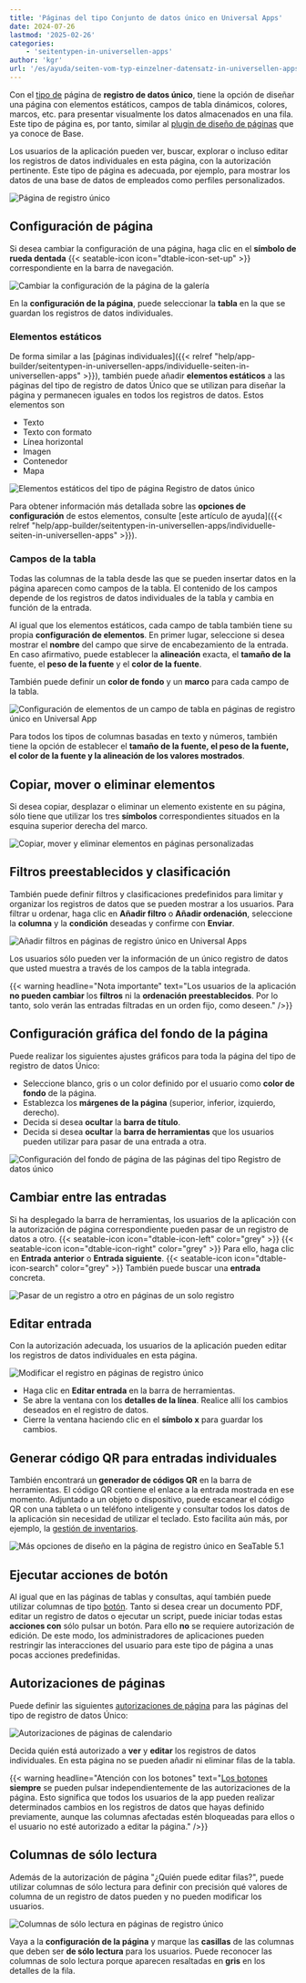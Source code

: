 ```yaml
---
title: 'Páginas del tipo Conjunto de datos único en Universal Apps'
date: 2024-07-26
lastmod: '2025-02-26'
categories:
    - 'seitentypen-in-universellen-apps'
author: 'kgr'
url: '/es/ayuda/seiten-vom-typ-einzelner-datensatz-in-universellen-apps'
---
```


Con el [tipo de](https://seatable.io/es/docs/universelle-apps/seitentypen-in-der-universellen-app/) página de **registro de datos único**, tiene la opción de diseñar una página con elementos estáticos, campos de tabla dinámicos, colores, marcos, etc. para presentar visualmente los datos almacenados en una fila. Este tipo de página es, por tanto, similar al [plugin de diseño de páginas](https://seatable.io/es/docs/seitendesign-plugin/anleitung-zum-seitendesign-plugin/) que ya conoce de Base.

Los usuarios de la aplicación pueden ver, buscar, explorar o incluso editar los registros de datos individuales en esta página, con la autorización pertinente. Este tipo de página es adecuada, por ejemplo, para mostrar los datos de una base de datos de empleados como perfiles personalizados.

![Página de registro único](images/Single-Record-Page-min.gif)

## Configuración de página

Si desea cambiar la configuración de una página, haga clic en el **símbolo de rueda dentada** {{< seatable-icon icon="dtable-icon-set-up" >}} correspondiente en la barra de navegación.

![Cambiar la configuración de la página de la galería](images/Einstellungen-der-Galerieseite-aendern.png)

En la **configuración de la página**, puede seleccionar la **tabla** en la que se guardan los registros de datos individuales.

### Elementos estáticos

De forma similar a las [páginas individuales]({{< relref "help/app-builder/seitentypen-in-universellen-apps/individuelle-seiten-in-universellen-apps" >}}), también puede añadir **elementos estáticos** a las páginas del tipo de registro de datos Único que se utilizan para diseñar la página y permanecen iguales en todos los registros de datos. Estos elementos son

- Texto
- Texto con formato
- Línea horizontal
- Imagen
- Contenedor
- Mapa

![Elementos estáticos del tipo de página Registro de datos único](images/Statische-Elemente-des-Seitentyps-Einzelner-Datensatz.png)

Para obtener información más detallada sobre las **opciones de configuración** de estos elementos, consulte [este artículo de ayuda]({{< relref "help/app-builder/seitentypen-in-universellen-apps/individuelle-seiten-in-universellen-apps" >}}).

### Campos de la tabla

Todas las columnas de la tabla desde las que se pueden insertar datos en la página aparecen como campos de la tabla. El contenido de los campos depende de los registros de datos individuales de la tabla y cambia en función de la entrada.

Al igual que los elementos estáticos, cada campo de tabla también tiene su propia **configuración de elementos**. En primer lugar, seleccione si desea mostrar el **nombre** del campo que sirve de encabezamiento de la entrada. En caso afirmativo, puede establecer la **alineación** exacta, el **tamaño de la** fuente, el **peso de la fuente** y el **color de la fuente**.

También puede definir un **color de fondo** y un **marco** para cada campo de la tabla.

![Configuración de elementos de un campo de tabla en páginas de registro único en Universal App](images/Element-settings-of-a-table-field-on-Single-Record-Pages-in-the-Universal-App.png)

Para todos los tipos de columnas basadas en texto y números, también tiene la opción de establecer el **tamaño de la fuente, el peso de la fuente, el color de la fuente y la alineación de los valores mostrados**.

## Copiar, mover o eliminar elementos

Si desea copiar, desplazar o eliminar un elemento existente en su página, sólo tiene que utilizar los tres **símbolos** correspondientes situados en la esquina superior derecha del marco.

![Copiar, mover y eliminar elementos en páginas personalizadas](images/Copy-move-and-delete-elements-on-custom-pages.gif)

## Filtros preestablecidos y clasificación

También puede definir filtros y clasificaciones predefinidos para limitar y organizar los registros de datos que se pueden mostrar a los usuarios. Para filtrar u ordenar, haga clic en **Añadir filtro** o **Añadir ordenación**, seleccione la **columna** y la **condición** deseadas y confirme con **Enviar**.

![Añadir filtros en páginas de registro único en Universal Apps](images/Add-filters-on-Single-Record-pages-in-Universal-Apps.png)

Los usuarios sólo pueden ver la información de un único registro de datos que usted muestra a través de los campos de la tabla integrada.

{{< warning  headline="Nota importante"  text="Los usuarios de la aplicación **no pueden cambiar** los **filtros** ni la **ordenación** **preestablecidos**. Por lo tanto, solo verán las entradas filtradas en un orden fijo, como deseen." />}}

## Configuración gráfica del fondo de la página

Puede realizar los siguientes ajustes gráficos para toda la página del tipo de registro de datos Único:

- Seleccione blanco, gris o un color definido por el usuario como **color de fondo** de la página.
- Establezca los **márgenes de la página** (superior, inferior, izquierdo, derecho).
- Decida si desea **ocultar** la **barra de título**.
- Decida si desea **ocultar** la **barra de herramientas** que los usuarios pueden utilizar para pasar de una entrada a otra.

![Configuración del fondo de página de las páginas del tipo Registro de datos único](images/Seitenhintergrund-Einstellungen-von-Seiten-des-Typs-Einzelner-Datensatz.png)

## Cambiar entre las entradas

Si ha desplegado la barra de herramientas, los usuarios de la aplicación con la autorización de página correspondiente pueden pasar de un registro de datos a otro. {{< seatable-icon icon="dtable-icon-left" color="grey" >}} {{< seatable-icon icon="dtable-icon-right" color="grey" >}} Para ello, haga clic en **Entrada** **anterior** o **Entrada siguiente**. {{< seatable-icon icon="dtable-icon-search" color="grey" >}} También puede buscar una **entrada** concreta.

![Pasar de un registro a otro en páginas de un solo registro](images/Switch-between-records-on-single-record-pages.gif)

## Editar entrada

Con la autorización adecuada, los usuarios de la aplicación pueden editar los registros de datos individuales en esta página.

![Modificar el registro en páginas de registro único](images/Modify-record-on-single-record-pages.gif)

- Haga clic en **Editar entrada** en la barra de herramientas.
- Se abre la ventana con los **detalles de la línea**. Realice allí los cambios deseados en el registro de datos.
- Cierre la ventana haciendo clic en el **símbolo x** para guardar los cambios.

## Generar código QR para entradas individuales

También encontrará un **generador de códigos QR** en la barra de herramientas. El código QR contiene el enlace a la entrada mostrada en ese momento. Adjuntado a un objeto o dispositivo, puede escanear el código QR con una tableta o un teléfono inteligente y consultar todos los datos de la aplicación sin necesidad de utilizar el teclado. Esto facilita aún más, por ejemplo, la [gestión de inventarios](https://seatable.io/es/inventarliste-vorlagen/).

![Más opciones de diseño en la página de registro único en SeaTable 5.1](images/SingleRecordPage.png)

## Ejecutar acciones de botón

Al igual que en las páginas de tablas y consultas, aquí también puede utilizar columnas de tipo [botón](https://seatable.io/es/docs/andere-spalten/die-schaltflaeche/). Tanto si desea crear un documento PDF, editar un registro de datos o ejecutar un script, puede iniciar todas estas **acciones con** sólo pulsar un botón. Para ello **no** se requiere autorización de edición. De este modo, los administradores de aplicaciones pueden restringir las interacciones del usuario para este tipo de página a unas pocas acciones predefinidas.

## Autorizaciones de páginas

Puede definir las siguientes [autorizaciones de página](https://seatable.io/es/docs/apps/seitenberechtigungen-in-einer-universellen-app/) para las páginas del tipo de registro de datos Único:

![Autorizaciones de páginas de calendario](images/Seitenberechtigungen-von-Kalenderseiten.png)

Decida quién está autorizado a **ver** y **editar** los registros de datos individuales. En esta página no se pueden añadir ni eliminar filas de la tabla.

{{< warning  headline="Atención con los botones"  text="[Los botones](https://seatable.io/es/docs/andere-spalten/die-schaltflaeche/) **siempre** se pueden pulsar independientemente de las autorizaciones de la página. Esto significa que todos los usuarios de la app pueden realizar determinados cambios en los registros de datos que hayas definido previamente, aunque las columnas afectadas estén bloqueadas para ellos o el usuario no esté autorizado a editar la página." />}}

## Columnas de sólo lectura

Además de la autorización de página "¿Quién puede editar filas?", puede utilizar columnas de sólo lectura para definir con precisión qué valores de columna de un registro de datos pueden y no pueden modificar los usuarios.

![Columnas de sólo lectura en páginas de registro único](images/Read-only-columns-on-single-record-pages.png)

Vaya a la **configuración de la página** y marque las **casillas** de las columnas que deben ser **de sólo lectura** para los usuarios. Puede reconocer las columnas de solo lectura porque aparecen resaltadas en **gris** en los detalles de la fila.
